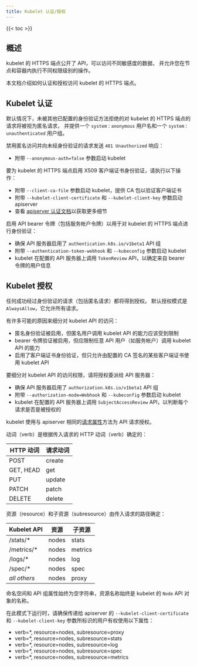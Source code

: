 ```yaml
---
title: Kubelet 认证/授权
---
```

<!--
---
reviewers:
- liggitt
title: Kubelet authentication/authorization
---
-->
{{< toc >}}

<!--
## Overview
-->
## 概述

<!--
A kubelet's HTTPS endpoint exposes APIs which give access to data of varying sensitivity,
and allow you to perform operations with varying levels of power on the node and within containers.
-->
kubelet 的 HTTPS 端点公开了 API，可以访问不同敏感度的数据，
并允许您在节点和容器内执行不同权限级别的操作。

<!--
This document describes how to authenticate and authorize access to the kubelet's HTTPS endpoint.
-->
本文档介绍如何认证和授权访问 kubelet 的 HTTPS 端点。

<!--
## Kubelet authentication
-->
## Kubelet 认证

<!--
By default, requests to the kubelet's HTTPS endpoint that are not rejected by other configured
authentication methods are treated as anonymous requests, and given a username of `system:anonymous`
and a group of `system:unauthenticated`.
-->
默认情况下，未被其他已配置的身份验证方法拒绝的对 kubelet 的 HTTPS 端点的请求将被视为匿名请求，
并提供一个 `system：anonymous` 用户名和一个 `system：unauthenticated` 用户组。

<!--
To disable anonymous access and send `401 Unauthorized` responses to unauthenticated requests:
-->
禁用匿名访问并向未经身份验证的请求发送 `401 Unauthorized` 响应：

<!--
* start the kubelet with the `--anonymous-auth=false` flag
-->
* 附带 `--anonymous-auth=false` 参数启动 kubelet

<!--
To enable X509 client certificate authentication to the kubelet's HTTPS endpoint:
-->
要为 kubelet 的 HTTPS 端点启用 X509 客户端证书身份验证，请执行以下操作：

<!--
* start the kubelet with the `--client-ca-file` flag, providing a CA bundle to verify client certificates with
* start the apiserver with `--kubelet-client-certificate` and `--kubelet-client-key` flags
* see the [apiserver authentication documentation](/docs/reference/access-authn-authz/authentication/#x509-client-certs) for more details
-->
* 附带 `--client-ca-file` 参数启动 kubelet，提供 CA 包以验证客户端证书
* 附带 `--kubelet-client-certificate` 和 `--kubelet-client-key` 参数启动 apiserver
* 查看 [apiserver 认证文档](/docs/reference/access-authn-authz/authentication/#x509-client-certs)以获取更多细节

<!--
To enable API bearer tokens (including service account tokens) to be used to authenticate to the kubelet's HTTPS endpoint:
-->
启用 API bearer 令牌（包括服务帐户令牌）以用于对 kubelet 的 HTTPS 端点进行身份验证：

<!--
* ensure the `authentication.k8s.io/v1beta1` API group is enabled in the API server
* start the kubelet with the `--authentication-token-webhook` and `--kubeconfig` flags
* the kubelet calls the `TokenReview` API on the configured API server to determine user information from bearer tokens
-->
* 确保 API 服务器启用了 `authentication.k8s.io/v1beta1` API 组
* 附带 `--authentication-token-webhook` 和 `--kubeconfig` 参数启动 kubelet
* kubelet 在配置的 API 服务器上调用 `TokenReview` API，以确定来自 bearer 令牌的用户信息

<!--
## Kubelet authorization
-->
## Kubelet 授权

<!--
Any request that is successfully authenticated (including an anonymous request) is then authorized. The default authorization mode is `AlwaysAllow`, which allows all requests.
-->
任何成功经过身份验证的请求（包括匿名请求）都将得到授权。
默认授权模式是 `AlwaysAllow`，它允许所有请求。

<!--
There are many possible reasons to subdivide access to the kubelet API:
-->
有许多可能的原因来细分对 kubelet API 的访问：

<!--
* anonymous auth is enabled, but anonymous users' ability to call the kubelet API should be limited
* bearer token auth is enabled, but arbitrary API users' (like service accounts) ability to call the kubelet API should be limited
* client certificate auth is enabled, but only some of the client certificates signed by the configured CA should be allowed to use the kubelet API
-->
* 匿名身份验证被启用，但匿名用户调用 kubelet API 的能力应该受到限制
* bearer 令牌验证被启用，但应限制任意 API 用户（如服务帐户）调用 kubelet API 的能力
* 启用了客户端证书身份验证，但只允许由配置的 CA 签名的某些客户端证书使用 kubelet API

<!--
To subdivide access to the kubelet API, delegate authorization to the API server:
-->
要细分对 kubelet API 的访问权限，请将授权委派给 API 服务器：

<!--
* ensure the `authorization.k8s.io/v1beta1` API group is enabled in the API server
* start the kubelet with the `--authorization-mode=Webhook` and the `--kubeconfig` flags
* the kubelet calls the `SubjectAccessReview` API on the configured API server to determine whether each request is authorized
-->
* 确保 API 服务器启用了 `authorization.k8s.io/v1beta1` API 组
* 附带 `--authorization-mode=Webhook` 和 `--kubeconfig` 参数启动 kubelet
* kubelet 在配置的 API 服务器上调用 `SubjectAccessReview` API，以判断每个请求是否是被授权的

<!--
The kubelet authorizes API requests using the same [request attributes](/docs/reference/access-authn-authz/authorization/#review-your-request-attributes) approach as the apiserver.
-->
kubelet 使用与 apiserver 相同的[请求属性](/docs/reference/access-authn-authz/authorization/#review-your-request-attributes)方法为 API 请求授权。

<!--
The verb is determined from the incoming request's HTTP verb:
-->
动词（verb）是根据传入请求的 HTTP 动词（verb）确定的：

<!--
HTTP verb | request verb
----------|---------------
POST      | create
GET, HEAD | get
PUT       | update
PATCH     | patch
DELETE    | delete
-->
HTTP 动词 | 请求动词
----------|---------------
POST      | create
GET, HEAD | get
PUT       | update
PATCH     | patch
DELETE    | delete

<!--
The resource and subresource is determined from the incoming request's path:
-->
资源（resource）和子资源（subresource）由传入请求的路径确定：

<!--
Kubelet API  | resource | subresource
-------------|----------|------------
/stats/\*     | nodes    | stats
/metrics/\*   | nodes    | metrics
/logs/\*      | nodes    | log
/spec/\*      | nodes    | spec
*all others* | nodes    | proxy
-->
Kubelet API  | 资源 | 子资源
-------------|----------|------------
/stats/\*     | nodes    | stats
/metrics/\*   | nodes    | metrics
/logs/\*      | nodes    | log
/spec/\*      | nodes    | spec
*all others* | nodes    | proxy

<!--
The namespace and API group attributes are always an empty string, and
the resource name is always the name of the kubelet's `Node` API object.
-->
命名空间和 API 组属性始终为空字符串，资源名称始终是 kubelet 的 `Node` API 对象的名称。

<!--
When running in this mode, ensure the user identified by the `--kubelet-client-certificate` and `--kubelet-client-key`
flags passed to the apiserver is authorized for the following attributes:
-->
在此模式下运行时，请确保传递给 apiserver 的 `--kubelet-client-certificate` 和 `--kubelet-client-key` 参数所标识的用户有权使用以下属性：

* verb=\*, resource=nodes, subresource=proxy
* verb=\*, resource=nodes, subresource=stats
* verb=\*, resource=nodes, subresource=log
* verb=\*, resource=nodes, subresource=spec
* verb=\*, resource=nodes, subresource=metrics
